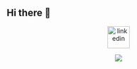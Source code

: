 ## Hi there 👋

<!--
**LeandroGuizaCortes/LeandroGuizaCortes** is a ✨ _special_ ✨ repository because its `README.md` (this file) appears on your GitHub profile.

Here are some ideas to get you started:

- 🔭 I’m currently working on ...
- 🌱 I’m currently learning ...
- 👯 I’m looking to collaborate on ...
- 🤔 I’m looking for help with ...
- 💬 Ask me about ...
- 📫 How to reach me: ...
- 😄 Pronouns: ...
- ⚡ Fun fact: ...
-->
<!--icons and links-->
<p align="center">
<a href="https://www.linkedin.com/in/leandro-guiza-cortes-579b612ab/" target="blank"><img align="center" src="https://user-images.githubusercontent.com/88904952/234979284-68c11d7f-1acc-4f0c-ac78-044e1037d7b0.png" alt="linkedin" height="50" width="50" /></a>

<!--tech stack icons-->
<p align="center">
  <a href="https://skillicons.dev">
    <img src="https://skillicons.dev/icons?github,java,mysql,postman," />
  </a>
</p>
